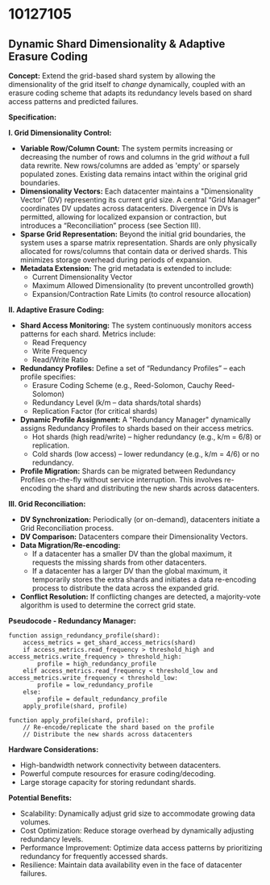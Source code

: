 # 10127105

## Dynamic Shard Dimensionality & Adaptive Erasure Coding

**Concept:** Extend the grid-based shard system by allowing the dimensionality of the grid itself to *change* dynamically, coupled with an erasure coding scheme that adapts its redundancy levels based on shard access patterns and predicted failures.

**Specification:**

**I. Grid Dimensionality Control:**

*   **Variable Row/Column Count:** The system permits increasing or decreasing the number of rows and columns in the grid *without* a full data rewrite. New rows/columns are added as 'empty' or sparsely populated zones.  Existing data remains intact within the original grid boundaries.
*   **Dimensionality Vectors:** Each datacenter maintains a "Dimensionality Vector" (DV) representing its current grid size.  A central “Grid Manager” coordinates DV updates across datacenters.  Divergence in DVs is permitted, allowing for localized expansion or contraction, but introduces a “Reconciliation” process (see Section III).
*   **Sparse Grid Representation:**  Beyond the initial grid boundaries, the system uses a sparse matrix representation. Shards are only physically allocated for rows/columns that contain data or derived shards. This minimizes storage overhead during periods of expansion.
*   **Metadata Extension:** The grid metadata is extended to include:
    *   Current Dimensionality Vector
    *   Maximum Allowed Dimensionality (to prevent uncontrolled growth)
    *   Expansion/Contraction Rate Limits (to control resource allocation)

**II. Adaptive Erasure Coding:**

*   **Shard Access Monitoring:** The system continuously monitors access patterns for each shard. Metrics include:
    *   Read Frequency
    *   Write Frequency
    *   Read/Write Ratio
*   **Redundancy Profiles:** Define a set of “Redundancy Profiles” – each profile specifies:
    *   Erasure Coding Scheme (e.g., Reed-Solomon, Cauchy Reed-Solomon)
    *   Redundancy Level (k/m – data shards/total shards)
    *   Replication Factor (for critical shards)
*   **Dynamic Profile Assignment:** A "Redundancy Manager" dynamically assigns Redundancy Profiles to shards based on their access metrics.
    *   Hot shards (high read/write) – higher redundancy (e.g., k/m = 6/8) or replication.
    *   Cold shards (low access) – lower redundancy (e.g., k/m = 4/6) or no redundancy.
*   **Profile Migration:** Shards can be migrated between Redundancy Profiles on-the-fly without service interruption. This involves re-encoding the shard and distributing the new shards across datacenters.

**III. Grid Reconciliation:**

*   **DV Synchronization:** Periodically (or on-demand), datacenters initiate a Grid Reconciliation process.
*   **DV Comparison:** Datacenters compare their Dimensionality Vectors.
*   **Data Migration/Re-encoding:**
    *   If a datacenter has a smaller DV than the global maximum, it requests the missing shards from other datacenters.
    *   If a datacenter has a larger DV than the global maximum, it temporarily stores the extra shards and initiates a data re-encoding process to distribute the data across the expanded grid.
*   **Conflict Resolution:** If conflicting changes are detected, a majority-vote algorithm is used to determine the correct grid state.

**Pseudocode - Redundancy Manager:**

```
function assign_redundancy_profile(shard):
    access_metrics = get_shard_access_metrics(shard)
    if access_metrics.read_frequency > threshold_high and access_metrics.write_frequency > threshold_high:
        profile = high_redundancy_profile
    elif access_metrics.read_frequency < threshold_low and access_metrics.write_frequency < threshold_low:
        profile = low_redundancy_profile
    else:
        profile = default_redundancy_profile
    apply_profile(shard, profile)

function apply_profile(shard, profile):
    // Re-encode/replicate the shard based on the profile
    // Distribute the new shards across datacenters
```

**Hardware Considerations:**

*   High-bandwidth network connectivity between datacenters.
*   Powerful compute resources for erasure coding/decoding.
*   Large storage capacity for storing redundant shards.

**Potential Benefits:**

*   Scalability: Dynamically adjust grid size to accommodate growing data volumes.
*   Cost Optimization: Reduce storage overhead by dynamically adjusting redundancy levels.
*   Performance Improvement:  Optimize data access patterns by prioritizing redundancy for frequently accessed shards.
*   Resilience:  Maintain data availability even in the face of datacenter failures.